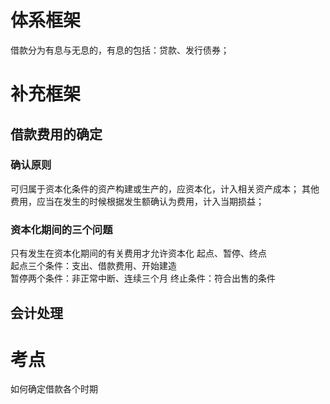 # 体系框架

借款分为有息与无息的，有息的包括：贷款、发行债券；




# 补充框架

## 借款费用的确定
### 确认原则
可归属于资本化条件的资产构建或生产的，应资本化，计入相关资产成本；
其他费用，应当在发生的时候根据发生额确认为费用，计入当期损益；
### 资本化期间的三个问题
只有发生在资本化期间的有关费用才允许资本化
起点、暂停、终点 \
起点三个条件：支出、借款费用、开始建造 \
暂停两个条件：非正常中断、连续三个月
终止条件：符合出售的条件



## 会计处理

# 考点
如何确定借款各个时期
